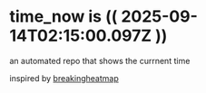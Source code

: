 # time_now is (( 2025-09-14T02:15:00.097Z ))

an automated repo that shows the currnent time

inspired by [breakingheatmap](https://github.com/breakingheatmap/breakingheatmap)